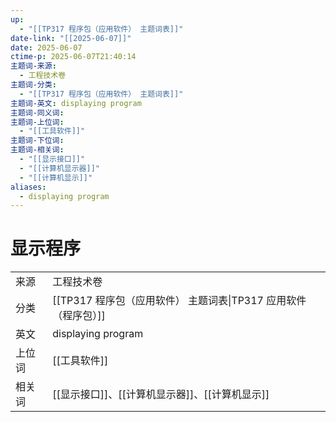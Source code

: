 ```yaml
---
up:
  - "[[TP317 程序包（应用软件） 主题词表]]"
date-link: "[[2025-06-07]]"
date: 2025-06-07
ctime-p: 2025-06-07T21:40:14
主题词-来源:
  - 工程技术卷
主题词-分类:
  - "[[TP317 程序包（应用软件） 主题词表]]"
主题词-英文: displaying program
主题词-同义词: 
主题词-上位词:
  - "[[工具软件]]"
主题词-下位词: 
主题词-相关词:
  - "[[显示接口]]"
  - "[[计算机显示器]]"
  - "[[计算机显示]]"
aliases:
  - displaying program
---
```


# 显示程序

| | |
| --- | --- |
| 来源 | 工程技术卷|
| 分类 | [[TP317 程序包（应用软件） 主题词表\|TP317 应用软件（程序包）]]|
| 英文 | displaying program |
| 上位词 | [[工具软件]]|
| 相关词 | [[显示接口]]、[[计算机显示器]]、[[计算机显示]]|
